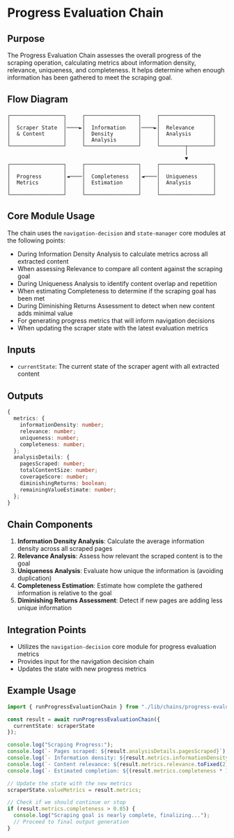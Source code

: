 # Progress Evaluation Chain

## Purpose

The Progress Evaluation Chain assesses the overall progress of the scraping operation, calculating metrics about information density, relevance, uniqueness, and completeness. It helps determine when enough information has been gathered to meet the scraping goal.

## Flow Diagram

```
┌─────────────────┐     ┌─────────────────┐     ┌─────────────────┐
│                 │     │                 │     │                 │
│  Scraper State  │────►│  Information    │────►│  Relevance      │
│  & Content      │     │  Density        │     │  Analysis       │
│                 │     │  Analysis       │     │                 │
└─────────────────┘     └─────────────────┘     └────────┬────────┘
                                                         │
                                                         ▼
┌─────────────────┐     ┌─────────────────┐     ┌─────────────────┐
│                 │     │                 │     │                 │
│  Progress       │◄────│  Completeness   │◄────│  Uniqueness     │
│  Metrics        │     │  Estimation     │     │  Analysis       │
│                 │     │                 │     │                 │
└─────────────────┘     └─────────────────┘     └─────────────────┘
```

## Core Module Usage

The chain uses the `navigation-decision` and `state-manager` core modules at the following points:
- During Information Density Analysis to calculate metrics across all extracted content
- When assessing Relevance to compare all content against the scraping goal
- During Uniqueness Analysis to identify content overlap and repetition
- When estimating Completeness to determine if the scraping goal has been met
- During Diminishing Returns Assessment to detect when new content adds minimal value
- For generating progress metrics that will inform navigation decisions
- When updating the scraper state with the latest evaluation metrics

## Inputs

- `currentState`: The current state of the scraper agent with all extracted content

## Outputs

```typescript
{
  metrics: {
    informationDensity: number;
    relevance: number;
    uniqueness: number;
    completeness: number;
  };
  analysisDetails: {
    pagesScraped: number;
    totalContentSize: number;
    coverageScore: number;
    diminishingReturns: boolean;
    remainingValueEstimate: number;
  };
}
```

## Chain Components

1. **Information Density Analysis**: Calculate the average information density across all scraped pages
2. **Relevance Analysis**: Assess how relevant the scraped content is to the goal
3. **Uniqueness Analysis**: Evaluate how unique the information is (avoiding duplication)
4. **Completeness Estimation**: Estimate how complete the gathered information is relative to the goal
5. **Diminishing Returns Assessment**: Detect if new pages are adding less unique information

## Integration Points

- Utilizes the `navigation-decision` core module for progress evaluation metrics
- Provides input for the navigation decision chain
- Updates the state with new progress metrics

## Example Usage

```typescript
import { runProgressEvaluationChain } from "./lib/chains/progress-evaluation-chain";

const result = await runProgressEvaluationChain({
  currentState: scraperState
});

console.log("Scraping Progress:");
console.log(`- Pages scraped: ${result.analysisDetails.pagesScraped}`);
console.log(`- Information density: ${result.metrics.informationDensity.toFixed(2)}`);
console.log(`- Content relevance: ${result.metrics.relevance.toFixed(2)}`);
console.log(`- Estimated completion: ${(result.metrics.completeness * 100).toFixed(0)}%`);

// Update the state with the new metrics
scraperState.valueMetrics = result.metrics;

// Check if we should continue or stop
if (result.metrics.completeness > 0.85) {
  console.log("Scraping goal is nearly complete, finalizing...");
  // Proceed to final output generation
}
``` 
